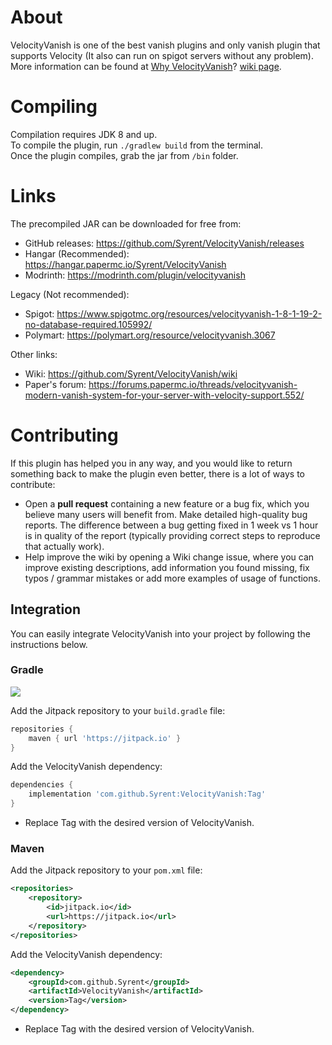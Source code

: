 # About
VelocityVanish is one of the best vanish plugins and only vanish plugin that supports Velocity (It also can run on spigot servers without any problem).
More information can be found at [Why VelocityVanish](https://github.com/Syrent/VelocityVanish/wiki/Why-VelocityVanish%3F)? [wiki page](https://github.com/Syrent/VelocityVanish/wiki).

# Compiling
Compilation requires JDK 8 and up.   
To compile the plugin, run `./gradlew build` from the terminal.   
Once the plugin compiles, grab the jar from `/bin` folder.   

# Links
The precompiled JAR can be downloaded for free from:

* GitHub releases: https://github.com/Syrent/VelocityVanish/releases
* Hangar (Recommended): https://hangar.papermc.io/Syrent/VelocityVanish
* Modrinth: https://modrinth.com/plugin/velocityvanish


Legacy (Not recommended):
* Spigot: https://www.spigotmc.org/resources/velocityvanish-1-8-1-19-2-no-database-required.105992/
* Polymart: https://polymart.org/resource/velocityvanish.3067



Other links:

* Wiki: https://github.com/Syrent/VelocityVanish/wiki
* Paper's forum: https://forums.papermc.io/threads/velocityvanish-modern-vanish-system-for-your-server-with-velocity-support.552/

# Contributing
If this plugin has helped you in any way, and you would like to return something back to make the plugin even better, there is a lot of ways to contribute:

* Open a **pull request** containing a new feature or a bug fix, which you believe many users will benefit from.
Make detailed high-quality bug reports. The difference between a bug getting fixed in 1 week vs 1 hour is in quality of the report (typically providing correct steps to reproduce that actually work).
* Help improve the wiki by opening a Wiki change issue, where you can improve existing descriptions, add information you found missing, fix typos / grammar mistakes or add more examples of usage of functions.

## Integration
You can easily integrate VelocityVanish into your project by following the instructions below.

### Gradle
[![](https://jitpack.io/v/Syrent/VelocityVanish.svg)](https://jitpack.io/#Syrent/VelocityVanish)

Add the Jitpack repository to your `build.gradle` file:

```gradle
repositories {
    maven { url 'https://jitpack.io' }
}
```
Add the VelocityVanish dependency:
```gradle
dependencies {
    implementation 'com.github.Syrent:VelocityVanish:Tag'
}
```
* Replace Tag with the desired version of VelocityVanish.

### Maven
Add the Jitpack repository to your `pom.xml` file:

```xml
<repositories>
    <repository>
        <id>jitpack.io</id>
        <url>https://jitpack.io</url>
    </repository>
</repositories>
```
Add the VelocityVanish dependency:
```xml
<dependency>
    <groupId>com.github.Syrent</groupId>
    <artifactId>VelocityVanish</artifactId>
    <version>Tag</version>
</dependency>
```
* Replace Tag with the desired version of VelocityVanish.

